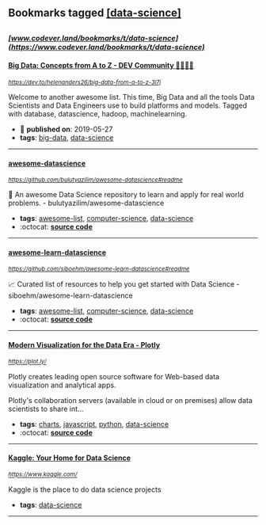 ## Bookmarks tagged [[data-science]](https://www.codever.land/search?q=[data-science])

_<sup><sup>[www.codever.land/bookmarks/t/data-science](https://www.codever.land/bookmarks/t/data-science)</sup></sup>_
---
#### [Big Data: Concepts from A to Z - DEV Community 👩‍💻👨‍💻](https://dev.to/helenanders26/big-data-from-a-to-z-3l7j)
_<sup>https://dev.to/helenanders26/big-data-from-a-to-z-3l7j</sup>_

Welcome to another awesome list. This time, Big Data and all the tools Data Scientists and Data Engineers use to build platforms and models. Tagged with database, datascience, hadoop, machinelearning.
* :calendar: **published on**: 2019-05-27
* **tags**: [big-data](../tagged/big-data.md), [data-science](../tagged/data-science.md)
---
#### [awesome-datascience](https://github.com/bulutyazilim/awesome-datascience#readme)
_<sup>https://github.com/bulutyazilim/awesome-datascience#readme</sup>_

:memo: An awesome Data Science repository to learn and apply for real world problems. - bulutyazilim/awesome-datascience
* **tags**: [awesome-list](../tagged/awesome-list.md), [computer-science](../tagged/computer-science.md), [data-science](../tagged/data-science.md)
* :octocat: **[source code](https://github.com/bulutyazilim/awesome-datascience#readme)**
---
#### [awesome-learn-datascience](https://github.com/siboehm/awesome-learn-datascience#readme)
_<sup>https://github.com/siboehm/awesome-learn-datascience#readme</sup>_

:chart_with_upwards_trend: Curated list of resources to help you get started with Data Science - siboehm/awesome-learn-datascience
* **tags**: [awesome-list](../tagged/awesome-list.md), [computer-science](../tagged/computer-science.md), [data-science](../tagged/data-science.md)
* :octocat: **[source code](https://github.com/siboehm/awesome-learn-datascience#readme)**
---
#### [Modern Visualization for the Data Era - Plotly](https://plot.ly/)
_<sup>https://plot.ly/</sup>_

Plotly creates leading open source software for Web-based data visualization and analytical apps.

Plotly's collaboration servers (available in cloud or on premises) allow data scientists to share int...
* **tags**: [charts](../tagged/charts.md), [javascript](../tagged/javascript.md), [python](../tagged/python.md), [data-science](../tagged/data-science.md)
* :octocat: **[source code](https://github.com/plotly/plotly.js/)**
---
#### [Kaggle: Your Home for Data Science](https://www.kaggle.com/)
_<sup>https://www.kaggle.com/</sup>_

Kaggle is the place to do data science projects
* **tags**: [data-science](../tagged/data-science.md)
---
